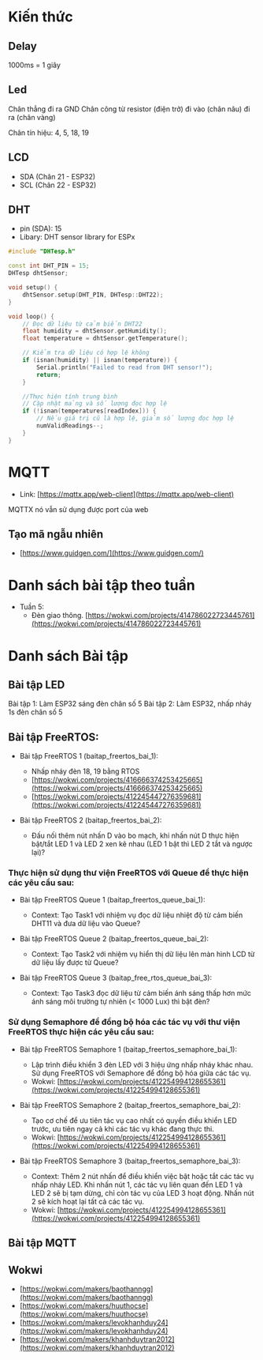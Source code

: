 # Kiến thức

## Delay
1000ms = 1 giây

## Led
Chân thẳng đi ra GND
Chân công từ resistor (điện trở) đi vào (chân nâu) đi ra (chân vàng)

Chân tín hiệu: 4, 5, 18, 19

## LCD
- SDA (Chân 21 - ESP32)
- SCL (Chân 22 - ESP32)

## DHT
- pin (SDA): 15
- Libary: DHT sensor library for ESPx

```cpp
#include "DHTesp.h"

const int DHT_PIN = 15;
DHTesp dhtSensor;

void setup() {
    dhtSensor.setup(DHT_PIN, DHTesp::DHT22);
}

void loop() {
    // Đọc dữ liệu từ cảm biến DHT22
    float humidity = dhtSensor.getHumidity();
    float temperature = dhtSensor.getTemperature();

    // Kiểm tra dữ liệu có hợp lệ không
    if (isnan(humidity) || isnan(temperature)) {
        Serial.println("Failed to read from DHT sensor!");
        return;
    }

    //Thực hiện tính trung bình
    // Cập nhật mảng và số lượng đọc hợp lệ
    if (!isnan(temperatures[readIndex])) {
        // Nếu giá trị cũ là hợp lệ, giảm số lượng đọc hợp lệ
        numValidReadings--;
    }
}

```

# MQTT
- Link: [https://mqttx.app/web-client](https://mqttx.app/web-client)

MQTTX nó vẫn sử dụng được port của web

## Tạo mã ngẫu nhiên
- [https://www.guidgen.com/](https://www.guidgen.com/)


# Danh sách bài tập theo tuần
- Tuần 5: 
    - Đèn giao thông. [https://wokwi.com/projects/414786022723445761](https://wokwi.com/projects/414786022723445761)

# Danh sách Bài tập
## Bài tập LED
Bài tập 1: Làm ESP32 sáng đèn chân số 5
Bài tập 2: Làm ESP32, nhấp nháy 1s đèn chân số 5

## Bài tập FreeRTOS:
- Bài tập FreeRTOS 1 (baitap_freertos_bai_1): 
    - Nhấp nháy đèn 18, 19 bằng RTOS 
    - [https://wokwi.com/projects/416666374253425665](https://wokwi.com/projects/416666374253425665)
    - [https://wokwi.com/projects/412245447276359681](https://wokwi.com/projects/412245447276359681)

- Bài tập FreeRTOS 2 (baitap_freertos_bai_2):
    - Đấu nối thêm nút nhấn D vào bo mạch, khi nhấn nút D thực hiện bật/tắt LED 1 và LED 2 xen kẽ nhau (LED 1 bật thì LED 2 tắt và ngược lại)?

### Thực hiện sử dụng thư viện FreeRTOS với Queue để thực hiện các yêu cầu sau:
- Bài tập FreeRTOS Queue 1 (baitap_freertos_queue_bai_1):
    - Context: Tạo Task1 với nhiệm vụ đọc dữ liệu nhiệt độ từ cảm biến DHT11 và đưa dữ liệu vào Queue?

- Bài tập FreeRTOS Queue 2 (baitap_freertos_queue_bai_2):
    - Context: Tạo Task2 với nhiệm vụ hiển thị dữ liệu lên màn hình LCD từ dữ liệu lấy được từ Queue?

- Bài tập FreeRTOS Queue 3 (baitap_free_rtos_queue_bai_3):
    - Context: Tạo Task3 đọc dữ liệu từ cảm biến ánh sáng thấp hơn mức ánh sáng môi trường tự nhiên (< 1000 Lux) thì bật đèn?


### Sử dụng Semaphore để đồng bộ hóa các tác vụ với thư viện FreeRTOS thực hiện các yêu cầu sau: 
- Bài tập FreeRTOS Semaphore 1 (baitap_freertos_semaphore_bai_1):
    - Lập trình điều khiển 3 đèn LED với 3 hiệu ứng nhấp nháy khác nhau. Sử dụng FreeRTOS với Semaphore để đồng bộ hóa giữa các tác vụ. 
    - Wokwi: [https://wokwi.com/projects/412254994128655361](https://wokwi.com/projects/412254994128655361)

- Bài tập FreeRTOS Semaphore 2 (baitap_freertos_semaphore_bai_2):
    - Tạo cơ chế để ưu tiên tác vụ cao nhất có quyền điều khiển LED trước, ưu tiên ngay cả khi các tác vụ khác đang thực thi.
    - Wokwi: [https://wokwi.com/projects/412254994128655361](https://wokwi.com/projects/412254994128655361)

- Bài tập FreeRTOS Semaphore 3 (baitap_freertos_semaphore_bai_3):
    - Context: Thêm 2 nút nhấn để điều khiển việc bật hoặc tắt các tác vụ nhấp nháy LED. Khi nhấn nút 1, các tác vụ liên quan đến LED 1 và LED 2 sẽ bị tạm dừng, chỉ còn tác vụ của LED 3 hoạt động. Nhấn nút 2 sẽ kích hoạt lại tất cả các tác vụ.
    - Wokwi: [https://wokwi.com/projects/412254994128655361](https://wokwi.com/projects/412254994128655361)

## Bài tập MQTT


## Wokwi
- [https://wokwi.com/makers/baothanngg](https://wokwi.com/makers/baothanngg)
- [https://wokwi.com/makers/huuthocse](https://wokwi.com/makers/huuthocse)
- [https://wokwi.com/makers/levokhanhduy24](https://wokwi.com/makers/levokhanhduy24)
- [https://wokwi.com/makers/khanhduytran2012](https://wokwi.com/makers/khanhduytran2012)